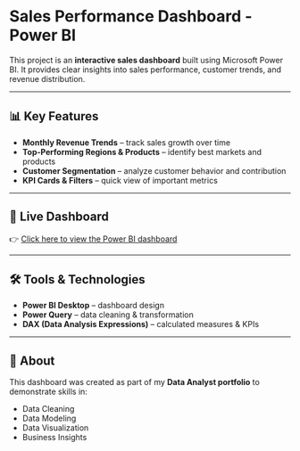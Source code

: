 # Sales Performance Dashboard - Power BI

This project is an **interactive sales dashboard** built using Microsoft Power BI.
It provides clear insights into sales performance, customer trends, and revenue distribution.

---

## 📊 Key Features
- **Monthly Revenue Trends** – track sales growth over time
- **Top-Performing Regions & Products** – identify best markets and products
- **Customer Segmentation** – analyze customer behavior and contribution
- **KPI Cards & Filters** – quick view of important metrics

---

## 🔗 Live Dashboard
👉 [Click here to view the Power BI dashboard](https://app.powerbi.com/view?r=eyJrIjoiNDM5ZjlkZmItYTA5My00N2I5LTk2ODctYzA2Y2ZjZTdiMjkxIiwidCI6IjkzOWY3M2Q5LTFlNTEtNGQzYS1hNWVkLTQ3M2UwYzFmOTMzMSJ9)

---

## 🛠 Tools & Technologies
- **Power BI Desktop** – dashboard design
- **Power Query** – data cleaning & transformation
- **DAX (Data Analysis Expressions)** – calculated measures & KPIs

---

## 📌 About
This dashboard was created as part of my **Data Analyst portfolio** to demonstrate skills in:
- Data Cleaning
- Data Modeling
- Data Visualization
- Business Insights

